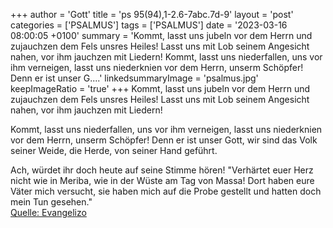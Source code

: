 +++
author = 'Gott'
title = 'ps 95(94),1-2.6-7abc.7d-9'
layout = 'post'
categories = ['PSALMUS']
tags = ['PSALMUS']
date = '2023-03-16 08:00:05 +0100'
summary = 'Kommt, lasst uns jubeln vor dem Herrn und zujauchzen dem Fels unsres Heiles! Lasst uns mit Lob seinem Angesicht nahen, vor ihm jauchzen mit Liedern! Kommt, lasst uns niederfallen, uns vor ihm verneigen, lasst uns niederknien vor dem Herrn, unserm Schöpfer! Denn er ist unser G....'
linkedsummaryImage = 'psalmus.jpg'
keepImageRatio = 'true'
+++
Kommt, lasst uns jubeln vor dem Herrn
und zujauchzen dem Fels unsres Heiles!
Lasst uns mit Lob seinem Angesicht nahen,
vor ihm jauchzen mit Liedern!

Kommt, lasst uns niederfallen, uns vor ihm verneigen,
lasst uns niederknien vor dem Herrn, unserm Schöpfer!
Denn er ist unser Gott,
wir sind das Volk seiner Weide,
die Herde, von seiner Hand geführt.<!--more-->

Ach, würdet ihr doch heute auf seine Stimme hören!
"Verhärtet euer Herz nicht wie in Meriba,
wie in der Wüste am Tag von Massa!
Dort haben eure Väter mich versucht,
sie haben mich auf die Probe gestellt
und hatten doch mein Tun gesehen."<br> [Quelle: Evangelizo](https://evangeliumtagfuertag.org/DE/gospel)
